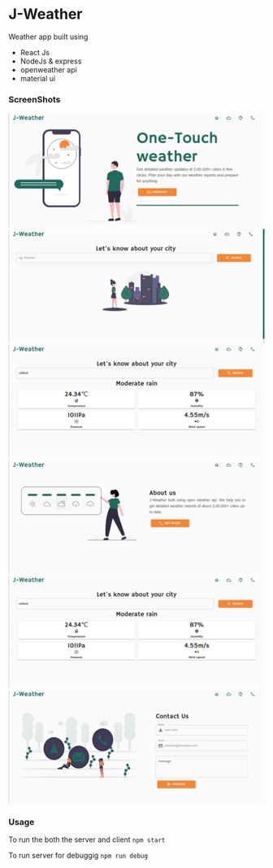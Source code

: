 # J-Weather

Weather app built using

 - React Js
 - NodeJs & express
 - openweather api
 - material ui
 ### ScreenShots

![Login Page](https://github.com/joseph-benoy/J-Weather/blob/main/screenshots/1.png)![Create Entry](https://github.com/joseph-benoy/J-Weather/blob/main/screenshots/2.png)![Read Entry](https://github.com/joseph-benoy/J-Weather/blob/main/screenshots/3.png)![Settings Page](https://github.com/joseph-benoy/J-Weather/blob/main/screenshots/4.png)![Read Entry](https://github.com/joseph-benoy/J-Weather/blob/main/screenshots/3.png)![Settings Page](https://github.com/joseph-benoy/J-Weather/blob/main/screenshots/5.png)
### Usage
To run the both the server and client
```npm start```

To run server for debuggig
```npm run debug```





